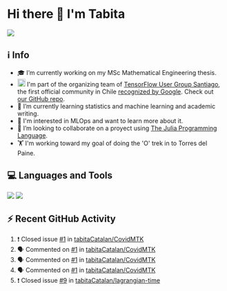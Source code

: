 # Hi there 👋 I'm Tabita 

[![][badge-linkedin]][url-linkedin]


## ℹ️ Info
- 🎓 I’m currently working on my MSc Mathematical Engineering thesis.
- <img src="https://seeklogo.com/images/T/tensorflow-logo-02FCED4F98-seeklogo.com.png" alt="drawing" width="18"/> I'm part of the organizing team of [TensorFlow User Group Santiago](https://www.meetup.com/TensorFlow-Santiago/), the first official community in Chile [recognized by Google](https://www.tensorflow.org/community/groups?authuser=1). Check out [our GitHub repo](https://github.com/danpereda/TFUG_Santiago).
- 🌱 I’m currently learning statistics and machine learning and academic writing.
- 👀 I'm interested in MLOps and want to learn more about it.
- 👯 I’m looking to collaborate on a proyect using [The Julia Programming Language](https://julialang.org/). 
- 🏋 I'm working toward my goal of doing the 'O' trek in to Torres del Paine.

## 💻 Languages and Tools
[![][badge-julia]][url-julia] [![][badge-python]][url-python]

## ⚡ Recent GitHub Activity

<!--START_SECTION:activity-->
1. ❗️ Closed issue [#1](https://github.com/tabitaCatalan/CovidMTK/issues/1) in [tabitaCatalan/CovidMTK](https://github.com/tabitaCatalan/CovidMTK)
2. 🗣 Commented on [#1](https://github.com/tabitaCatalan/CovidMTK/issues/1) in [tabitaCatalan/CovidMTK](https://github.com/tabitaCatalan/CovidMTK)
3. 🗣 Commented on [#1](https://github.com/tabitaCatalan/CovidMTK/issues/1) in [tabitaCatalan/CovidMTK](https://github.com/tabitaCatalan/CovidMTK)
4. 🗣 Commented on [#1](https://github.com/tabitaCatalan/CovidMTK/issues/1) in [tabitaCatalan/CovidMTK](https://github.com/tabitaCatalan/CovidMTK)
5. ❗️ Closed issue [#9](https://github.com/tabitaCatalan/lagrangian-time/issues/9) in [tabitaCatalan/lagrangian-time](https://github.com/tabitaCatalan/lagrangian-time)
<!--END_SECTION:activity-->


[url-linkedin]: https://www.linkedin.com/in/tabita-catal%C3%A1n-mu%C3%B1oz-7476a1b4/
[url-julia]: https://julialang.org/
[url-python]: https://www.python.org/

[badge-linkedin]: https://img.shields.io/static/v1?label=&message=LinkedIn&color=blue&style=for-the-badge&logo=linkedin
[badge-julia]: https://img.shields.io/static/v1?label=&message=Julia&color=9558B2&style=for-the-badge&logo=julia&logoColor=white
[badge-python]: https://img.shields.io/static/v1?label=&message=Python&color=3776AB&style=for-the-badge&logo=python&logoColor=white


<!--
**tabitaCatalan/tabitaCatalan** is a ✨ _special_ ✨ repository because its `README.md` (this file) appears on your GitHub profile.

Here are some ideas to get you started:

- 🔭 I’m currently working on ...
- 🌱 I’m currently learning ...

- 🤔 I’m looking for help with ...
- 💬 Ask me about ...
- 📫 How to reach me: ...
- 😄 Pronouns: ...
- ⚡ Fun fact: ...
-->
